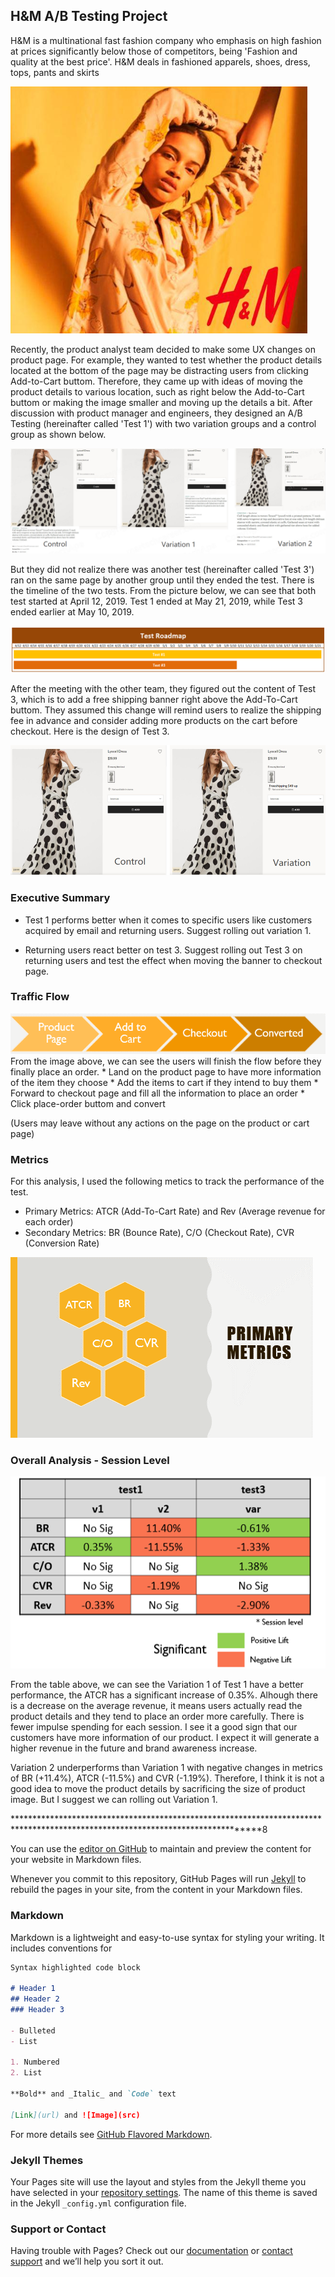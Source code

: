 ## H&M A/B Testing Project

H&M is a multinational fast fashion company who emphasis on high fashion at prices significantly below those of competitors, being 'Fashion and quality at the best price'. H&M deals in fashioned apparels, shoes, dress, tops, pants and skirts

<img src='image/HM Poster.png'>

Recently, the product analyst team decided to make some UX changes on product page. For example, they wanted to test whether the product details located at the bottom of the page may be distracting users from clicking Add-to-Cart buttom. Therefore, they came up with ideas of moving the product details to various location, such as right below the Add-to-Cart buttom or making the image smaller and moving up the details a bit. After discussion with product manager and engineers, they designed an A/B Testing (hereinafter called 'Test 1') with two variation groups and a control group as shown below.

<img src='image/UI design.png'>

But they did not realize there was another test (hereinafter called 'Test 3') ran on the same page by another group until they ended the test. There is the timeline of the two tests. From the picture below, we can see that both test started at April 12, 2019. Test 1 ended at May 21, 2019, while Test 3 ended earlier at May 10, 2019. 

<img src='image/Timeline.png'>

After the meeting with the other team, they figured out the content of Test 3, which is to add a free shipping banner right above the Add-To-Cart buttom. They assumed this change will remind users to realize the shipping fee in advance and consider adding more products on the cart before checkout. Here is the design of Test 3.

<img src='image/UI test 3 design.png'>

### Executive Summary
* Test 1 performs better when it comes to specific users like customers acquired by email and returning users. Suggest rolling out variation 1.

* Returning users react better on test 3. Suggest rolling out Test 3 on returning users and test the effect when moving the banner to checkout page.

### Traffic Flow
<img src='image/Traffic flow chart.png'>
From the image above, we can see the users will finish the flow before they finally place an order.
* Land on the product page to have more information of the item they choose
* Add the items to cart if they intend to buy them
* Forward to checkout page and fill all the information to place an order
* Click place-order buttom and convert

(Users may leave without any actions on the page on the product or cart page)

### Metrics
For this analysis, I used the following metics to track the performance of the test.
* Primary Metrics: ATCR (Add-To-Cart Rate) and Rev (Average revenue for each order)
* Secondary Metrics: BR (Bounce Rate), C/O (Checkout Rate), CVR (Conversion Rate)
<img src='image/Metrics.png'>

### Overall Analysis - Session Level

<img src='image/Overall Analysis.png'>

From the table above, we can see the Variation 1 of Test 1 have a better performance, the ATCR has a significant increase of 0.35%. Alhough there is a decrease on the average revenue, it means users actually read the product details and they tend to place an order more carefully. There is fewer impulse spending for each session. I see it a good sign that our customers have more information of our product. I expect it will generate a higher revenue in the future and brand awareness increase. 


Variation 2 underperforms than Variation 1 with negative changes in metrics of BR (+11.4%), ATCR (-11.5%) and CVR (-1.19%). Therefore, I think it is not a good idea to move the product details by sacrificing the size of product image. But I suggest we can rolling out Variation 1.










*******************************************************************************************************************************8

You can use the [editor on GitHub](https://github.com/ruiyangzou00/kathy.github.io/edit/master/README.md) to maintain and preview the content for your website in Markdown files.

Whenever you commit to this repository, GitHub Pages will run [Jekyll](https://jekyllrb.com/) to rebuild the pages in your site, from the content in your Markdown files.

### Markdown

Markdown is a lightweight and easy-to-use syntax for styling your writing. It includes conventions for

```markdown
Syntax highlighted code block

# Header 1
## Header 2
### Header 3

- Bulleted
- List

1. Numbered
2. List 

**Bold** and _Italic_ and `Code` text

[Link](url) and ![Image](src)
```

For more details see [GitHub Flavored Markdown](https://guides.github.com/features/mastering-markdown/).

### Jekyll Themes

Your Pages site will use the layout and styles from the Jekyll theme you have selected in your [repository settings](https://github.com/ruiyangzou00/kathy.github.io/settings). The name of this theme is saved in the Jekyll `_config.yml` configuration file.

### Support or Contact

Having trouble with Pages? Check out our [documentation](https://help.github.com/categories/github-pages-basics/) or [contact support](https://github.com/contact) and we’ll help you sort it out.
